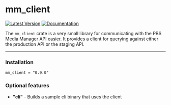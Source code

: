 # mm_client
[![Latest Version](https://img.shields.io/crates/v/mm_client.svg)](https://crates.io/crates/mm_client)
[![Documentation](https://docs.rs/mm_client/badge.svg)](https://docs.rs/mm_client)


The `mm_client` crate is a very small library for communicating with the PBS Media Manager API
easier. It provides a client for querying against either the production
API or the staging API.

---

### Installation

``
mm_client = "0.9.0"
``

### Optional features

* **"cli"** - Builds a sample cli binary that uses the client